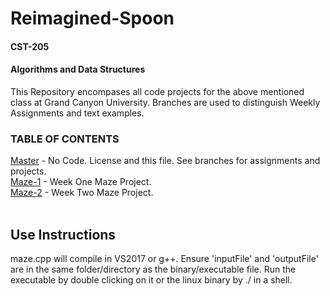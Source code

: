 # Reimagined-Spoon

#### CST-205

#### Algorithms and Data Structures

This Repository encompases all code projects for the above mentioned class at Grand Canyon University.  Branches are used to distinguish Weekly Assignments and text examples.
<br>

### TABLE OF CONTENTS

[Master](https://github.com/lljakll/reimagined-spoon/tree/master) - No Code.  License and this file.  See branches for assignments and projects.
<br>
[Maze-1](https://github.com/lljakll/reimagined-spoon/tree/Maze-1) - Week One Maze Project.
<br>
[Maze-2](https://github.com/lljakll/reimagined-spoon/tree/Maze-2) - Week Two Maze Project.
<br>
<br>
## Use Instructions ##
maze.cpp will compile in VS2017 or g++.  Ensure 'inputFile' and 'outputFile' are in the same folder/directory as the binary/executable file.  Run the executable by double clicking on it or the linux binary by ./<compiledFilename> in a shell.
